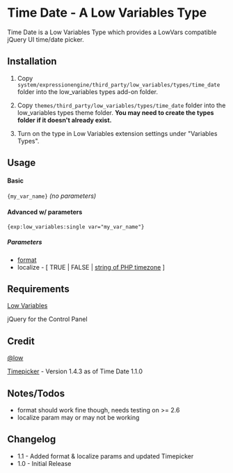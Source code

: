 # Time Date - A Low Variables Type

Time Date is a Low Variables Type which provides a LowVars compatible jQuery UI time/date picker.

## Installation

 1. Copy `system/expressionengine/third_party/low_variables/types/time_date` folder into the low_variables types add-on folder.

 2. Copy `themes/third_party/low_variables/types/time_date` folder into the low_variables types theme folder. **You may need to create the types folder if it doesn't already exist.**

 3. Turn on the type in Low Variables extension settings under "Variables Types".
 
## Usage

#### Basic

`{my_var_name}` *(no parameters)*

#### Advanced w/ parameters

`{exp:low_variables:single var="my_var_name"}`

##### Parameters

 - [format](http://ellislab.com/expressionengine/user-guide/templates/date_variable_formatting.html)
 - localize - [ TRUE | FALSE | [string of PHP timezone](http://php.net/manual/en/timezones.php) ]
 

## Requirements

[Low Variables](http://gotolow.com/addons/low-variables)

jQuery for the Control Panel
 
## Credit


[@low](http://twitter.com/low)

[Timepicker](http://trentrichardson.com/examples/timepicker/) - Version 1.4.3 as of Time Date 1.1.0

## Notes/Todos
 - format should work fine though, needs testing on >= 2.6
 - localize param may or may not be working

 
## Changelog

 - 1.1 - Added format &amp; localize params and updated Timepicker
 - 1.0 - Initial Release


